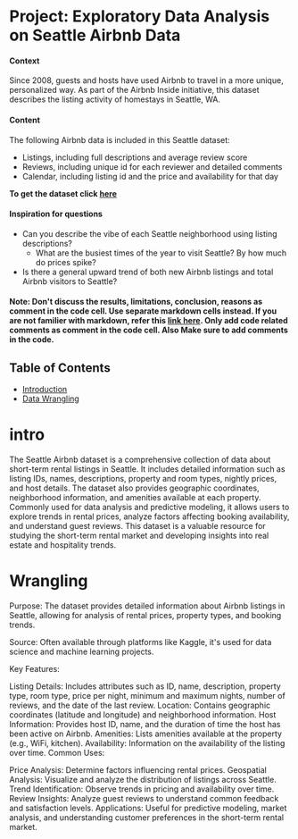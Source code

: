 # Project: Exploratory Data Analysis on Seattle Airbnb Data

#### Context
Since 2008, guests and hosts have used Airbnb to travel in a more unique, personalized way. As part of the Airbnb Inside initiative, this dataset describes the listing activity of homestays in Seattle, WA.

#### Content
The following Airbnb data is included in this Seattle dataset:
- Listings, including full descriptions and average review score
- Reviews, including unique id for each reviewer and detailed comments
- Calendar, including listing id and the price and availability for that day

**To get the dataset click [here](https://georgiancollege-my.sharepoint.com/:f:/g/personal/katie_tiwari_georgiancollege_ca/Eh6hG8jQX_FBvU_pk5R5wZwB_xn5gS2eBE1vWQ_DmaH1kQ?e=evqomn)**

#### Inspiration for questions
- Can you describe the vibe of each Seattle neighborhood using listing descriptions?
  - What are the busiest times of the year to visit Seattle? By how much do prices spike?
- Is there a general upward trend of both new Airbnb listings and total Airbnb visitors to Seattle?

#### **Note:** Don't discuss the results, limitations, conclusion, reasons as comment in the code cell. Use separate markdown cells instead. If you are not familier with markdown, refer this [link here](https://www.datacamp.com/community/tutorials/markdown-in-jupyter-notebook). Only add code related comments as comment in the code cell. Also Make sure to add comments in the code.

## Table of Contents
<ul>
<li><a href="#intro">Introduction</a></li>
<li><a href="#wrangling">Data Wrangling</a></li>
</ul>

# intro
The Seattle Airbnb dataset is a comprehensive collection of data about short-term rental listings in Seattle. It includes detailed information such as listing IDs, names, descriptions, property and room types, nightly prices, and host details. The dataset also provides geographic coordinates, neighborhood information, and amenities available at each property. Commonly used for data analysis and predictive modeling, it allows users to explore trends in rental prices, analyze factors affecting booking availability, and understand guest reviews. This dataset is a valuable resource for studying the short-term rental market and developing insights into real estate and hospitality trends.
# Wrangling

Purpose: The dataset provides detailed information about Airbnb listings in Seattle, allowing for analysis of rental prices, property types, and booking trends.

Source: Often available through platforms like Kaggle, it's used for data science and machine learning projects.

Key Features:

Listing Details: Includes attributes such as ID, name, description, property type, room type, price per night, minimum and maximum nights, number of reviews, and the date of the last review.
Location: Contains geographic coordinates (latitude and longitude) and neighborhood information.
Host Information: Provides host ID, name, and the duration of time the host has been active on Airbnb.
Amenities: Lists amenities available at the property (e.g., WiFi, kitchen).
Availability: Information on the availability of the listing over time.
Common Uses:

Price Analysis: Determine factors influencing rental prices.
Geospatial Analysis: Visualize and analyze the distribution of listings across Seattle.
Trend Identification: Observe trends in pricing and availability over time.
Review Insights: Analyze guest reviews to understand common feedback and satisfaction levels.
Applications: Useful for predictive modeling, market analysis, and understanding customer preferences in the short-term rental market.




